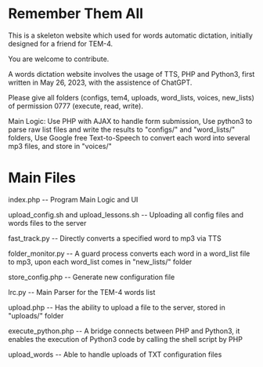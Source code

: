 # Remember Them All
This is a skeleton website which used for words automatic dictation, initially designed for a friend for TEM-4.

You are welcome to contribute.

A words dictation website involves the usage of TTS, PHP and Python3, first written in May 26, 2023, with the assistence of ChatGPT.

Please give all folders (configs, tem4, uploads, word_lists, voices, new_lists) of permission 0777 (execute, read, write).

Main Logic: Use PHP with AJAX to handle form submission, Use python3 to parse raw list files and write the results to "configs/" and "word_lists/" folders, Use Google free Text-to-Speech to convert each word into several mp3 files, and store in "voices/"

# Main Files

index.php -- Program Main Logic and UI

upload_config.sh and upload_lessons.sh -- Uploading all config files and words files to the server

fast_track.py -- Directly converts a specified word to mp3 via TTS

folder_monitor.py -- A guard process converts each word in a word_list file to mp3, upon each word_list comes in "new_lists/" folder

store_config.php -- Generate new configuration file

lrc.py -- Main Parser for the TEM-4 words list

upload.php -- Has the ability to upload a file to the server, stored in "uploads/" folder

execute_python.php -- A bridge connects between PHP and Python3, it enables the execution of Python3 code by calling the shell script by PHP

upload_words -- Able to handle uploads of TXT configuration files
